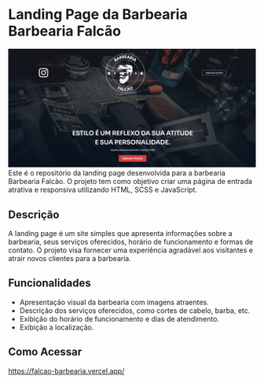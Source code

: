 # Landing Page da Barbearia Barbearia Falcão
![IMG](https://github.com/Marcos-Gabriell/Falcao-barbearia/blob/main/assets/Desktop%20Screenshot%202023.10.02%20-%2022.05.18.69.png) 
Este é o repositório da landing page desenvolvida para a barbearia Barbearia Falcão. O projeto tem como objetivo criar uma página de entrada atrativa e responsiva utilizando HTML, SCSS e JavaScript.

## Descrição

A landing page é um site simples que apresenta informações sobre a barbearia, seus serviços oferecidos, horário de funcionamento e formas de contato. O projeto visa fornecer uma experiência agradável aos visitantes e atrair novos clientes para a barbearia.

## Funcionalidades

- Apresentação visual da barbearia com imagens atraentes.
- Descrição dos serviços oferecidos, como cortes de cabelo, barba, etc.
- Exibição do horário de funcionamento e dias de atendimento.
-  Exibição a localização.

## Como Acessar

 
   
   https://falcao-barbearia.vercel.app/


